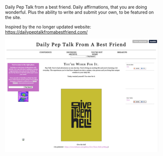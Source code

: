 Daily Pep Talk from a best friend. Daily affirmations, that you are doing wonderful.  Plus the ability to write and submit your own, to be featured on the site.


Inspired by the no longer updated website: https://dailypeptalkfromabestfriend.com/

![Website Screenshot](/images/DailyPepTalkFromABestFriend.png)